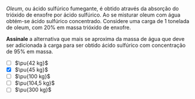 *Oleum*, ou ácido sulfúrico fumegante, é obtido através da absorção do trióxido de enxofre por ácido sulfúrico. Ao se misturar oleum com água obtém-se ácido sulfúrico concentrado. 
Considere uma carga de 1 tonelada de oleum, com $20\%$ em massa trióxido de enxofre.

**Assinale** a alternativa que mais se aproxima da massa de água que deve ser adicionada à carga para ser obtido ácido sulfúrico com concentração de $95\%$ em massa.

- [ ] $\pu{42 kg}$
- [x] $\pu{45 kg}$
- [ ] $\pu{100 kg}$
- [ ] $\pu{104,5 kg}$
- [ ] $\pu{300 kg}$
